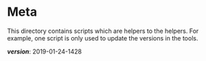 # Meta

This directory contains scripts which are helpers to the helpers.
For example, one script is only used to update the versions in the tools.

___version___: 2019-01-24-1428
